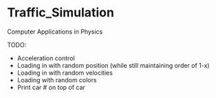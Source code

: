 # Traffic_Simulation
Computer Applications in Physics

TODO:
- Acceleration control
- Loading in with random position (while still maintaining order of 1-x)
- Loading in with random velocities
- Loading with random colors
- Print car # on top of car
